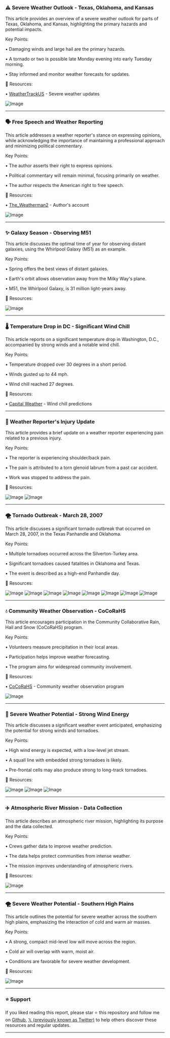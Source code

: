 ### ⚠️ Severe Weather Outlook - Texas, Oklahoma, and Kansas

This article provides an overview of a severe weather outlook for parts of Texas, Oklahoma, and Kansas, highlighting the primary hazards and potential impacts.

Key Points:

• Damaging winds and large hail are the primary hazards.


• A tornado or two is possible late Monday evening into early Tuesday morning.


• Stay informed and monitor weather forecasts for updates.



🔗 Resources:

• [WeatherTrackUS](https://x.com/weathertrackus) - Severe weather updates


![Image](https://pbs.twimg.com/media/GlA5QMtXcAAV0S_?format=jpg&name=small)


---

### 🗣️ Free Speech and Weather Reporting

This article addresses a weather reporter's stance on expressing opinions, while acknowledging the importance of maintaining a professional approach and minimizing political commentary.

Key Points:

• The author asserts their right to express opinions.


• Political commentary will remain minimal, focusing primarily on weather.


• The author respects the American right to free speech.



🔗 Resources:

• [The_Weatherman2](https://x.com/The_Weatherman2) - Author's account



![Image](https://pbs.twimg.com/tweet_video_thumb/Gk_cA_AbQAE7Ih4.jpg)


---

### ✨ Galaxy Season - Observing M51

This article discusses the optimal time of year for observing distant galaxies, using the Whirlpool Galaxy (M51) as an example.

Key Points:

• Spring offers the best views of distant galaxies.


• Earth's orbit allows observation away from the Milky Way's plane.


• M51, the Whirlpool Galaxy, is 31 million light-years away.



🔗 Resources:


![Image](https://pbs.twimg.com/media/Gk_8qTUWAAApgoM?format=jpg&name=small)


---

### 🌡️ Temperature Drop in DC - Significant Wind Chill

This article reports on a significant temperature drop in Washington, D.C., accompanied by strong winds and a notable wind chill.

Key Points:

• Temperature dropped over 30 degrees in a short period.


• Winds gusted up to 44 mph.


• Wind chill reached 27 degrees.



🔗 Resources:

• [Capital Weather](http://cwg.live) - Wind chill predictions



---

### 🤕 Weather Reporter's Injury Update

This article provides a brief update on a weather reporter experiencing pain related to a previous injury.

Key Points:

• The reporter is experiencing shoulder/back pain.


• The pain is attributed to a torn glenoid labrum from a past car accident.


• Work was stopped to address the pain.



🔗 Resources:


![Image](https://pbs.twimg.com/media/Gk_tJiqXwAAY6Zt?format=jpg&name=small)
![Image](https://pbs.twimg.com/media/Gk9ygfoWkAAImrQ?format=jpg&name=240x240)


---

### 🌪️ Tornado Outbreak - March 28, 2007

This article discusses a significant tornado outbreak that occurred on March 28, 2007, in the Texas Panhandle and Oklahoma.

Key Points:

• Multiple tornadoes occurred across the Silverton-Turkey area.


• Significant tornadoes caused fatalities in Oklahoma and Texas.


• The event is described as a high-end Panhandle day.



🔗 Resources:


![Image](https://pbs.twimg.com/media/Gk_iC3wWYAEFGCa?format=jpg&name=360x360)
![Image](https://pbs.twimg.com/media/Gk_iC3vWAAAFR4Q?format=jpg&name=small)
![Image](https://pbs.twimg.com/media/Gk_iC6eWUAA-Gi7?format=jpg&name=small)
![Image](https://pbs.twimg.com/media/Gk_iC6bW4AAsxjO?format=jpg&name=small)
![Image](https://pbs.twimg.com/media/Gk9fSUcXcAApxro?format=jpg&name=120x120)
![Image](https://pbs.twimg.com/media/Gk9fSVdWkAAzLDQ?format=jpg&name=120x120)
![Image](https://pbs.twimg.com/media/Gk9fSVeXEAEeHE_?format=jpg&name=120x120)
![Image](https://pbs.twimg.com/media/Gk9fSUeXEAANojE?format=jpg&name=120x120)


---

### 💧 Community Weather Observation - CoCoRaHS

This article encourages participation in the Community Collaborative Rain, Hail and Snow (CoCoRaHS) program.

Key Points:

• Volunteers measure precipitation in their local areas.


• Participation helps improve weather forecasting.


• The program aims for widespread community involvement.


🔗 Resources:

• [CoCoRaHS](https://cocorahs.org) - Community weather observation program


![Image](https://pbs.twimg.com/media/Gk-rXshaMAAD-2j?format=png&name=small)


---

### 💨 Severe Weather Potential - Strong Wind Energy

This article discusses a significant weather event anticipated, emphasizing the potential for strong winds and tornadoes.

Key Points:

• High wind energy is expected, with a low-level jet stream.


• A squall line with embedded strong tornadoes is likely.


• Pre-frontal cells may also produce strong to long-track tornadoes.



🔗 Resources:


![Image](https://pbs.twimg.com/media/Gk_ZgZLXQAAcfSO?format=png&name=360x360)
![Image](https://pbs.twimg.com/media/Gk_ZgZMWgAAZwZJ?format=png&name=360x360)
![Image](https://pbs.twimg.com/media/Gk_ZEuSWwAAo_e9?format=png&name=360x360)


---

### ✈️ Atmospheric River Mission - Data Collection

This article describes an atmospheric river mission, highlighting its purpose and the data collected.

Key Points:

• Crews gather data to improve weather prediction.


• The data helps protect communities from intense weather.


• The mission improves understanding of atmospheric rivers.



🔗 Resources:


![Image](https://pbs.twimg.com/amplify_video_thumb/1895917312055627776/img/2SQnlsiLDAuF83EO.jpg)


---

### 🌪️ Severe Weather Potential - Southern High Plains

This article outlines the potential for severe weather across the southern high plains, emphasizing the interaction of cold and warm air masses.

Key Points:

• A strong, compact mid-level low will move across the region.


• Cold air will overlap with warm, moist air.


• Conditions are favorable for severe weather development.



🔗 Resources:


![Image](https://pbs.twimg.com/media/Gk_EG3sWEAAEBEo?format=jpg&name=small)


---

### ⭐️ Support

If you liked reading this report, please star ⭐️ this repository and follow me on [Github](https://github.com/Drix10), [𝕏 (previously known as Twitter)](https://x.com/DRIX_10_) to help others discover these resources and regular updates.

---
